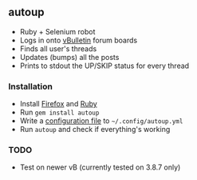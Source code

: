 ## autoup
* Ruby + Selenium robot
* Logs in onto [vBulletin](http://www.vbulletin.com) forum boards
* Finds all user's threads
* Updates (bumps) all the posts
* Prints to stdout the UP/SKIP status for every thread

### Installation
* Install [Firefox](http://www.mozilla.org/ru/firefox/new/) and
  [Ruby](https://www.ruby-lang.org/en/installation/)
* Run `gem install autoup`
* Write a [configuration file](examples/autoup.yml) to `~/.config/autoup.yml`
* Run `autoup` and check if everything's working

### TODO
* Test on newer vB (currently tested on 3.8.7 only)
